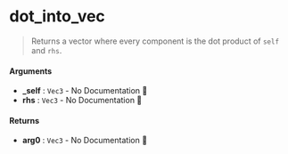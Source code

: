 # dot\_into\_vec

>  Returns a vector where every component is the dot product of `self` and `rhs`.

#### Arguments

- **\_self** : `Vec3` \- No Documentation 🚧
- **rhs** : `Vec3` \- No Documentation 🚧

#### Returns

- **arg0** : `Vec3` \- No Documentation 🚧